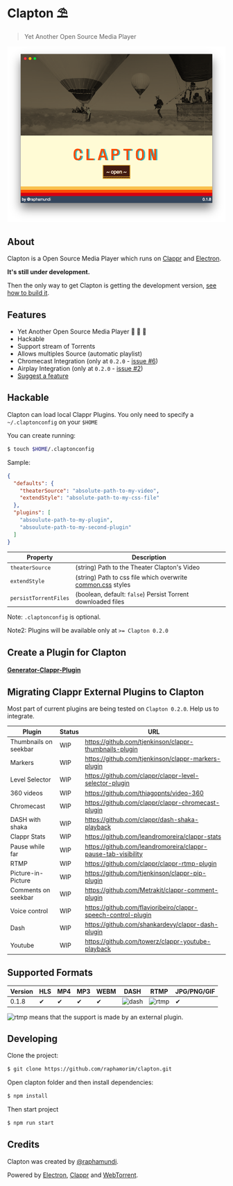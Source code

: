 # Clapton ⛱️

> Yet Another Open Source Media Player

![Example](assets/images/clapton.png)

## About

Clapton is a Open Source Media Player which runs on [Clappr](https://github.com/clappr/clappr) and [Electron](https://github.com/electron/electron).

**It's still under development.**

Then the only way to get Clapton is getting the development version, [see how to build it](#developing).

## Features

- Yet Another Open Source Media Player 🦄 🦄 🦄
- Hackable
- Support stream of Torrents
- Allows multiples Source (automatic playlist)
- Chromecast Integration (only at `0.2.0` - [issue #6](https://github.com/raphamorim/clapton/issues/6))
- Airplay Integration (only at `0.2.0` - [issue #2](https://github.com/raphamorim/clapton/issues/6))
- [Suggest a feature](https://github.com/raphamorim/clapton/issues/new)

## Hackable

Clapton can load local Clappr Plugins. You only need to specify a `~/.claptonconfig` on your `$HOME`

You can create running:

```bash
$ touch $HOME/.claptonconfig
```
Sample:

```json
{
  "defaults": {
    "theaterSource": "absolute-path-to-my-video",
    "extendStyle": "absolute-path-to-my-css-file"
  },
  "plugins": [
    "absoulute-path-to-my-plugin",
    "absoulute-path-to-my-second-plugin"
  ]
}
```

|Property         |Description|
|-----------------------|---------------------------------------|
|`theaterSource` | (string) Path to the Theater Clapton's Video|
|`extendStyle` | (string) Path to css file which overwrite [common.css](https://github.com/raphamorim/clapton/blob/master/assets/stylesheet/common.css) styles|
|`persistTorrentFiles`| (boolean, default: `false`) Persist Torrent downloaded files| 

Note: `.claptonconfig` is optional.

Note2: Plugins will be available only at `>= Clapton 0.2.0`

## Create a Plugin for Clapton

#### [Generator-Clappr-Plugin](https://github.com/clappr/generator-clappr-plugin)

## Migrating Clappr External Plugins to Clapton

Most part of current plugins are being tested on `Clapton 0.2.0`. Help us to integrate.

|Plugin         |Status|URL|
|-----------------------|---------------------------------------|--------------------------------------------------------|
|Thumbnails on seekbar| WIP| https://github.com/tjenkinson/clappr-thumbnails-plugin |
|Markers       | WIP| https://github.com/tjenkinson/clappr-markers-plugin |
|Level Selector| WIP| https://github.com/clappr/clappr-level-selector-plugin |
|360 videos| WIP| https://github.com/thiagopnts/video-360 |
|Chromecast| WIP| https://github.com/clappr/clappr-chromecast-plugin |
|DASH with shaka| WIP| https://github.com/clappr/dash-shaka-playback |
|Clappr Stats | WIP| https://github.com/leandromoreira/clappr-stats |
|Pause while far| WIP| https://github.com/leandromoreira/clappr-pause-tab-visibility |
|RTMP           | WIP| https://github.com/clappr/clappr-rtmp-plugin |
|Picture-in-Picture | WIP| https://github.com/tjenkinson/clappr-pip-plugin |
|Comments on seekbar| WIP | https://github.com/Metrakit/clappr-comment-plugin |
|Voice control| WIP | https://github.com/flavioribeiro/clappr-speech-control-plugin |
|Dash           | WIP | https://github.com/shankardevy/clappr-dash-plugin | |
|Youtube        | WIP | https://github.com/towerz/clappr-youtube-playback |

## Supported Formats

Version       |HLS|MP4|MP3|WEBM| DASH | RTMP | JPG/PNG/GIF |
-------------|---|---|---|----|------|------|-------------|
 0.1.8 | ✔ | ✔ | ✔ |  ✔ | ![dash](http://flv.io/external3.png) | ![rtmp](http://flv.io/external3.png) | ✔

![rtmp](http://flv.io/external3.png) means that the support is made by an external plugin.

## Developing

Clone the project:

```bash
$ git clone https://github.com/raphamorim/clapton.git
```

Open clapton folder and then install dependencies:

```bash
$ npm install
```

Then start project

```bash
$ npm run start
```

## Credits

Clapton was created by [@raphamundi](https://twitter.com/raphamundi).

Powered by [Electron](https://github.com/electron/electron), [Clappr](github.com/clappr/clappr) and [WebTorrent](https://github.com/webtorrent/webtorrent).

